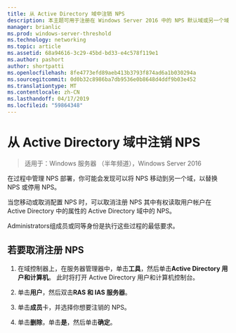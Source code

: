 ```yaml
---
title: 从 Active Directory 域中注销 NPS
description: 本主题可用于注册在 Windows Server 2016 中的 NPS 默认域或另一个域中运行网络策略服务器的服务器。
manager: brianlic
ms.prod: windows-server-threshold
ms.technology: networking
ms.topic: article
ms.assetid: 68a94616-3c29-45bd-bd33-e4c578f119e1
ms.author: pashort
author: shortpatti
ms.openlocfilehash: 8fe4773efd89aeb413b3793f874ad6a1b030294a
ms.sourcegitcommit: 0d0b32c8986ba7db9536e0b8648d4ddf9b03e452
ms.translationtype: MT
ms.contentlocale: zh-CN
ms.lasthandoff: 04/17/2019
ms.locfileid: "59864348"
---
```

# <a name="unregister-an-nps-from-an-active-directory-domain"></a>从 Active Directory 域中注销 NPS

>适用于：Windows 服务器 （半年频道），Windows Server 2016

在过程中管理 NPS 部署，你可能会发现可以将 NPS 移动到另一个域，以替换 NPS 或停用 NPS。 

当您移动或取消配置 NPS 时，可以取消注册 NPS 其中有权读取用户帐户在 Active Directory 中的属性的 Active Directory 域中的 NPS。

Administrators组成员或同等身份是执行这些过程的最低要求。

## <a name="to-unregister-an-nps"></a>若要取消注册 NPS

1. 在域控制器上，在服务器管理器中，单击**工具**，然后单击**Active Directory 用户和计算机**。 此时将打开 Active Directory 用户和计算机控制台。

2. 单击**用户**，然后双击**RAS 和 IAS 服务器**。

3. 单击**成员**卡，并选择你想要注销的 NPS。

4. 单击**删除**，单击**是**，然后单击**确定**。

